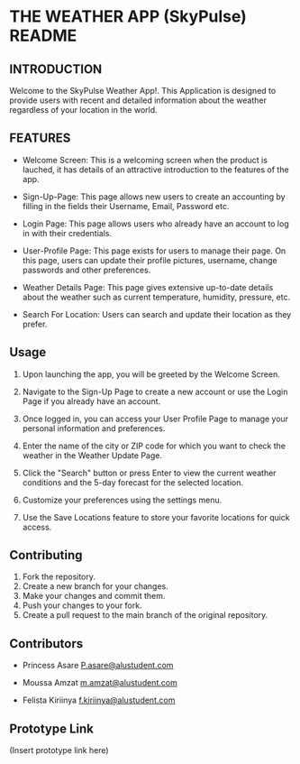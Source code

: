 


# THE WEATHER APP (SkyPulse) README

## INTRODUCTION
Welcome to the SkyPulse Weather App!. This Application is designed to provide users with recent and detailed information about the weather regardless of your location in the world. 

## FEATURES
* Welcome Screen: This is a welcoming screen when the product is lauched, it has details of an attractive introduction to the features of the app.

* Sign-Up-Page: This page allows new users to create an accounting by filling in the fields their Username, Email, Password etc. 

* Login Page: This page allows users who already have an account to log in with their credentials.

* User-Profile Page: This page exists for users to manage their page. On this page, users can update their profile pictures, username, change passwords and other preferences.

* Weather Details Page: This page gives extensive up-to-date details about the weather such as current temperature, humidity, pressure, etc. 

* Search For Location: Users can search and update their location as they prefer. 


## Usage
1. Upon launching the app, you will be greeted by the Welcome Screen.

2. Navigate to the Sign-Up Page to create a new account or use the Login Page if you already have an account.

3. Once logged in, you can access your User Profile Page to manage your personal information and preferences.

4. Enter the name of the city or ZIP code for which you want to check the weather in the Weather Update Page.

5. Click the "Search" button or press Enter to view the current weather conditions and the 5-day forecast for the selected location.

6. Customize your preferences using the settings menu.

7. Use the Save Locations feature to store your favorite locations for quick access.


## Contributing
1. Fork the repository.
2. Create a new branch for your changes.
3. Make your changes and commit them.
4. Push your changes to your fork.
5. Create a pull request to the main branch of the original repository.

## Contributors
* Princess Asare <P.asare@alustudent.com>

* Moussa Amzat <m.amzat@alustudent.com>

* Felista Kiriinya <f.kiriinya@alustudent.com>


## Prototype Link
(Insert prototype link here)
